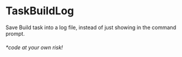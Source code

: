 # TaskBuildLog
Save Build task into a log file, instead of just showing in the command prompt.


###### **code at your own risk!*
